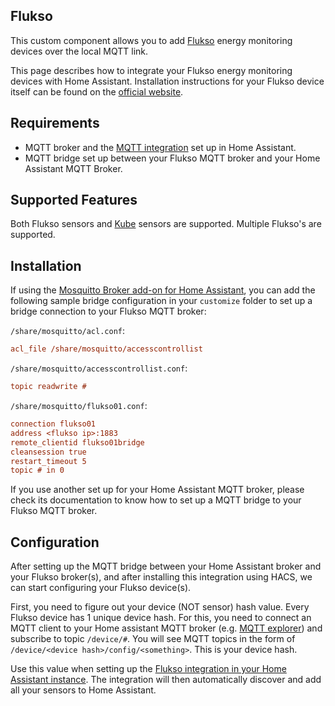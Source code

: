 ## Flukso

This custom component allows you to add [Flukso](https://flukso.net/) energy monitoring devices over the local MQTT link.

This page describes how to integrate your Flukso energy monitoring devices with Home Assistant. Installation instructions for your Flukso device itself can be found on the [official website](https://flukso.net/installation).

## Requirements

- MQTT broker and the [MQTT integration](/integrations/mqtt/) set up in Home Assistant.
- MQTT bridge set up between your Flukso MQTT broker and your Home Assistant MQTT Broker.

## Supported Features

Both Flukso sensors and [Kube](https://www.flukso.net/files/presentations/flukso.20140424.pdf) sensors are supported. Multiple Flukso's are supported.

## Installation

If using the [Mosquitto Broker add-on for Home Assistant](https://github.com/home-assistant/addons/blob/master/mosquitto/DOCS.md), you can add the following sample bridge configuration in your `customize` folder to set up a bridge connection to your Flukso MQTT broker:

`/share/mosquitto/acl.conf`:
```ini
acl_file /share/mosquitto/accesscontrollist
```

`/share/mosquitto/accesscontrollist.conf`:
```ini
topic readwrite #
```

`/share/mosquitto/flukso01.conf`:
```ini
connection flukso01
address <flukso ip>:1883
remote_clientid flukso01bridge
cleansession true
restart_timeout 5
topic # in 0
```

If you use another set up for your Home Assistant MQTT broker, please check its documentation to know how to set up a MQTT bridge to your Flukso MQTT broker.

## Configuration

After setting up the MQTT bridge between your Home Assistant broker and your Flukso broker(s), and after installing this integration using HACS, we can start configuring your Flukso device(s).

First, you need to figure out your device (NOT sensor) hash value. Every Flukso device has 1 unique device hash. For this, you need to connect an MQTT client to your Home assistant MQTT broker (e.g. [MQTT explorer](http://mqtt-explorer.com)) and subscribe to topic `/device/#`. You will see MQTT topics in the form of `/device/<device hash>/config/<something>`. This is your device hash.

Use this value when setting up the [Flukso integration in your Home Assistant instance](https://my.home-assistant.io/redirect/config_flow_start/?domain=flukso). The integration will then automatically discover and add all your sensors to Home Assistant.